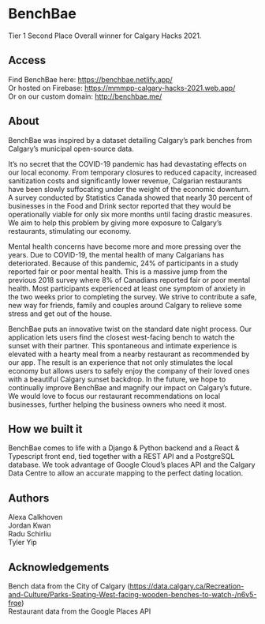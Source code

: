 # BenchBae
Tier 1 Second Place Overall winner for Calgary Hacks 2021.  

## Access
Find BenchBae here: https://benchbae.netlify.app/  
Or hosted on Firebase: https://mmmpp-calgary-hacks-2021.web.app/  
Or on our custom domain: http://benchbae.me/

## About
BenchBae was inspired by a dataset detailing Calgary’s park benches from Calgary’s municipal open-source data. 

It’s no secret that the COVID-19 pandemic has had devastating effects on our local economy. From temporary closures to reduced capacity, increased sanitization costs and significantly lower revenue, Calgarian restaurants have been slowly suffocating under the weight of the economic downturn. A survey conducted by Statistics Canada showed that nearly 30 percent of businesses in the Food and Drink sector reported that they would be operationally viable for only six more months until facing drastic measures. We aim to help this problem by giving more exposure to Calgary’s restaurants, stimulating our economy.

Mental health concerns have become more and more pressing over the years. Due to COVID-19, the mental health of many Calgarians has deteriorated. Because of this pandemic, 24% of participants in a study reported fair or poor mental health. This is a massive jump from the previous 2018 survey where 8% of Canadians reported fair or poor mental health. Most participants experienced at least one symptom of anxiety in the two weeks prior to completing the survey. We strive to contribute a safe, new way for friends, family and couples around Calgary to relieve some stress and get out of the house.

BenchBae puts an innovative twist on the standard date night process. Our application lets users find the closest west-facing bench to watch the sunset with their partner. This spontaneous and intimate experience is elevated with a hearty meal from a nearby restaurant as recommended by our app. The result is an experience that not only stimulates the local economy but allows users to safely enjoy the company of their loved ones with a beautiful Calgary sunset backdrop. In the future, we hope to continually improve BenchBae and magnify our impact on Calgary’s future. We would love to focus our restaurant recommendations on local businesses, further helping the business owners who need it most. 

## How we built it
BenchBae comes to life with a Django & Python backend and a React & Typescript front end, tied together with a REST API and a PostgreSQL database. We took advantage of Google Cloud’s places API and the Calgary Data Centre to allow an accurate mapping to the perfect dating location.

## Authors
Alexa Calkhoven  
Jordan Kwan  
Radu Schirliu  
Tyler Yip  

## Acknowledgements
Bench data from the City of Calgary (https://data.calgary.ca/Recreation-and-Culture/Parks-Seating-West-facing-wooden-benches-to-watch-/n6v5-frqe)  
Restaurant data from the Google Places API 
